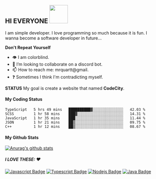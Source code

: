 ## HI EVERYONE <img src="https://media.giphy.com/media/ToMjGpQl18AemDAby3S/giphy.gif" width="60" height="60" />

I am simple developer. I love programming so much because it is fun. I wanna become a software developer in future...

**Don't Repeat Yourself**


- :eye: I am colorblind.
- 👯 I’m looking to collaborate on a discord bot.
- 📫 How to reach me: mrquartt@gmail.
- :question: Sometimes I think I'm contradicting myself.


**STATUS**
My goal is create a website that named **CodeCity**.

#### My Coding Status

<!--START_SECTION:waka-->
```text
TypeScript   5 hrs 49 mins   ██████████▓░░░░░░░░░░░░░░   42.03 % 
SCSS         1 hr 58 mins    ███▓░░░░░░░░░░░░░░░░░░░░░   14.31 % 
JavaScript   1 hr 35 mins    ███░░░░░░░░░░░░░░░░░░░░░░   11.44 % 
JSON         1 hr 21 mins    ██▒░░░░░░░░░░░░░░░░░░░░░░   09.75 % 
C++          1 hr 12 mins    ██▒░░░░░░░░░░░░░░░░░░░░░░   08.67 % 
```
<!--END_SECTION:waka-->

#### My Github Stats

[![Anurag's github stats](https://github-readme-stats.vercel.app/api?username=xkral-tr&&theme=tokyonight)](https://github.com/anuraghazra/github-readme-stats)

##### I LOVE THESE: :heart:

[![Javascript Badge](https://img.shields.io/badge/-Javascript-F0DB4F?style=for-the-badge&labelColor=black&logo=javascript&logoColor=F0DB4F)](#) [![Typescript Badge](https://img.shields.io/badge/-Typescript-007acc?style=for-the-badge&labelColor=black&logo=typescript&logoColor=007acc)](#) [![Nodejs Badge](https://img.shields.io/badge/-Nodejs-3C873A?style=for-the-badge&labelColor=black&logo=node.js&logoColor=3C873A)](#)
[![Java Badge](https://img.shields.io/badge/-Java-ddd?style=for-the-badge&logo=java&logoColor=red&labelColor=eee)](#)

